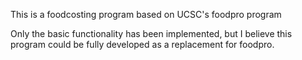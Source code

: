 This is a foodcosting program based on UCSC's foodpro program

Only the basic functionality has been implemented, but I believe this program could be fully developed as a replacement for foodpro.

